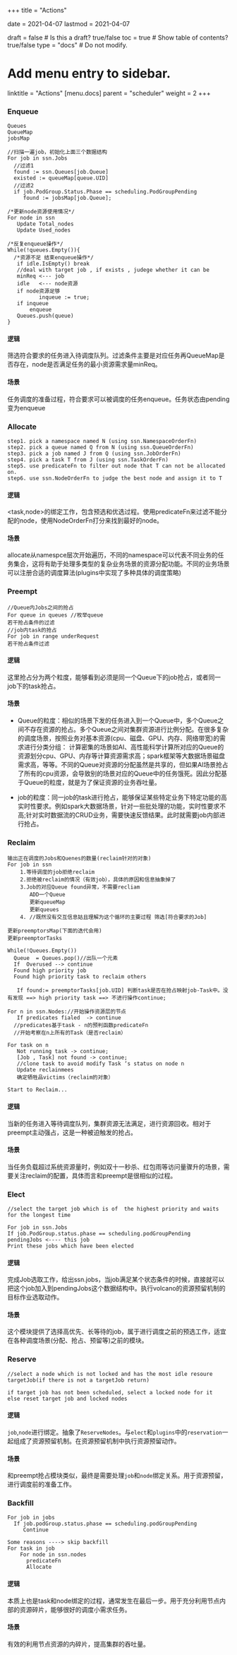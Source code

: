 +++
title =  "Actions"


date = 2021-04-07
lastmod = 2021-04-07

draft = false  # Is this a draft? true/false
toc = true  # Show table of contents? true/false
type = "docs"  # Do not modify.

# Add menu entry to sidebar.
linktitle = "Actions"
[menu.docs]
  parent = "scheduler"
  weight = 2
+++

### Enqueue

```
Queues
QueueMap
jobsMap

//扫描一遍job，初始化上面三个数据结构
For job in ssn.Jobs 
  //过滤1
  found := ssn.Queues[job.Queue]
  existed := queueMap[queue.UID]
  //过滤2
  if job.PodGroup.Status.Phase == scheduling.PodGroupPending
     found := jobsMap[job.Queue];
     
/*更新node资源使用情况*/
For node in ssn
   Update Total_nodes
   Update Used_nodes

/*反复enqueue操作*/
While(!queues.Empty()){
  /*资源不足 结束enqueue操作*/
   if idle.IsEmpty() break
   //deal with target job , if exists , judege whether it can be
   minReq <--- job
   idle   <--- node资源
   if node资源足够 
          inqueue := true;
   if inqueue
       enqueue
   Queues.push(queue)
} 

```

#### 逻辑

筛选符合要求的任务进入待调度队列。过滤条件主要是对应任务再QueueMap是否存在，node是否满足任务的最小资源需求量minReq。

####  场景

任务调度的准备过程，符合要求可以被调度的任务enqueue。任务状态由pending变为enqueue





### Allocate 

```
step1. pick a namespace named N (using ssn.NamespaceOrderFn)
step2. pick a queue named Q from N (using ssn.QueueOrderFn)
step3. pick a job named J from Q (using ssn.JobOrderFn)
step4. pick a task T from J (using ssn.TaskOrderFn)
step5. use predicateFn to filter out node that T can not be allocated on.
step6. use ssn.NodeOrderFn to judge the best node and assign it to T
```

#### 逻辑

<task,node>的绑定工作，包含预选和优选过程。使用predicateFn来过滤不能分配的node，使用NodeOrderFn打分来找到最好的node。

#### 场景

allocate从namespce层次开始遍历，不同的namespace可以代表不同业务的任务集合，这将有助于处理多类型的复杂业务场景的资源分配功能。不同的业务场景可以注册合适的调度算法(plugins中实现了多种具体的调度策略)



### Preempt

```
//Queue内Jobs之间的抢占
For queue in queues //枚举queue
若干抢占条件的过滤  
//job内task的抢占
For job in range underRequest
若干抢占条件过滤

```

#### 逻辑

这里抢占分为两个粒度，能够看到必须是同一个Queue下的job抢占，或者同一job下的task抢占。

#### 场景

- Queue的粒度：相似的场景下发的任务进入到一个Queue中，多个Queue之间不存在资源的抢占。多个Queue之间对集群资源进行比例分配。在很多复杂的调度场景，按照业务对基本资源(cpu、磁盘、GPU、内存、网络带宽)的需求进行分类分组： 计算密集的场景如AI、高性能科学计算所对应的Queue的资源划分cpu、GPU、内存等计算资源需求高；spark框架等大数据场景磁盘需求高，等等。不同的Queue对资源的分配虽然是共享的，但如果AI场景抢占了所有的cpu资源，会导致别的场景对应的Queue中的任务饿死。因此分配基于Queue的粒度，就是为了保证资源的业务吞吐量。

- job的粒度：同一job的task进行抢占，能够保证某些特定业务下特定功能的高实时性要求。例如spark大数据场景，针对一些批处理的功能，实时性要求不高;针对实时数据流的CRUD业务，需要快速反馈结果。此时就需要job内部进行抢占。



### Reclaim

```
输出正在调度的Jobs和Quenes的数量(reclaim针对的对象)
For job in ssn
    1.等待调度的job拒绝reclaim
    2.拒绝被reclaim的情况（有效job），具体的原因和信息抽象掉了
    3.Job的对应Queue found异常，不需要recliam
       ADD一个Queue
       更新queueMap
       更新queues
    4. //既然没有交互信息姑且理解为这个循环的主要过程 筛选[符合要求的Job]

更新preemptorsMap(下面的迭代会用)
更新preemptorTasks

While(!Queues.Empty())
  Queue  = Queues.pop()//出队一个元素
  If  Overused --> continue 
  Found high priority job
  Found high priority task to reclaim others

   If found:= preemptorTasks[job.UID] 判断task是否在抢占映射job-Task中。没有发现 ==> high priority task ==> 不进行操作continue;

For n in ssn.Nodes://开始操作资源层的节点
   If predicates fialed  -> continue
  //predicates基于task - n的预判函数predicateFn
  //开始考察在n上所有的Task（是否reclaim）

For task on n
   Not running task -> continue;
   [Job , Task] not found -> continue;
   //clone task to avoid modify Task ‘s status on node n
   Update reclainmees
   确定牺牲品victims（reclaim的对象）

Start to Reclaim...
```

#### 逻辑

当新的任务进入等待调度队列，集群资源无法满足，进行资源回收。相对于preempt主动强占，这是一种被迫触发的抢占。

#### 场景

当任务负载超过系统资源量时，例如双十一秒杀、红包雨等访问量骤升的场景，需要关注reclaim的配置，具体而言和preempt是很相似的过程。



### Elect

```
//select the target job which is of  the highest priority and waits for the longest time

For job in ssn.Jobs
If job.PodGroup.status.phase == scheduling.podGroupPending
pendingJobs <---- this job
Print these jobs which have been elected
```

#### 逻辑

完成Job选取工作，给出ssn.jobs，当job满足某个状态条件的时候，直接就可以把这个job加入到pendingJobs这个数据结构中。执行volcano的资源预留机制的目标作业选取动作。

#### 场景

这个模块提供了选择高优先、长等待的job，属于进行调度之前的预选工作，适宜在各种调度场景(分配、抢占、预留等)之前的模块。



### Reserve

```
//select a node which is not locked and has the most idle resoure
targetJob(if there is not a targetJob return)

if target job has not been scheduled, select a locked node for it
else reset target job and locked nodes
```

#### 逻辑

`job`,`node`进行绑定。抽象了`ReserveNodes`。与`elect`和`plugins`中的`reservation`一起组成了资源预留机制。在资源预留机制中执行资源预留动作。

#### 场景

和preempt抢占模块类似，最终是需要处理`job`和`node`绑定关系。用于资源预留，进行调度前的准备工作。



### Backfill

```
For job in jobs
  If job.podGroup.status.phase == scheduling.podGroupPending
     Continue

Some reasons ----> skip backfill
For task in job
    For node in ssn.nodes
      predicateFn
      Allocate
```

#### 逻辑

本质上也是task和node绑定的过程，通常发生在最后一步。用于充分利用节点内部的资源碎片，能够很好的调度小需求任务。

#### 场景

有效的利用节点资源的内碎片，提高集群的吞吐量。